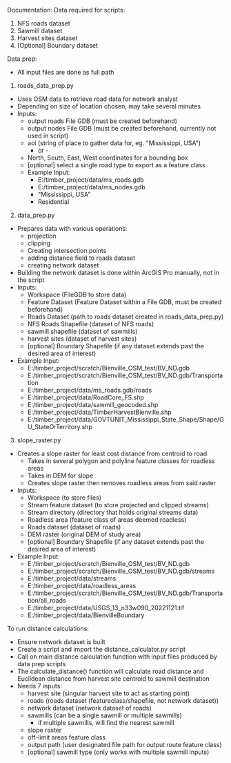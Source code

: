 Documentation:
Data required for scripts:
1. NFS roads dataset
2. Sawmill dataset
3. Harvest sites dataset
3. [Optional] Boundary dataset

Data prep:
- All input files are done as full path
1. roads_data_prep.py
  - Uses OSM data to retrieve road data for network analyst
  - Depending on size of location chosen, may take several minutes
  - Inputs:
      - output roads File GDB (must be created beforehand)
      - output nodes File GDB (must be created beforehand, currently not used in script)
      - aoi (string of place to gather data for, eg. "Mississippi, USA")
        - or -
      - North, South, East, West coordinates for a bounding box
      - [optional] select a single road type to export as a feature class
    - Example Input:
      - E:/timber_project/data/ms_roads.gdb 
      - E:/timber_project/data/ms_nodes.gdb
      - "Mississippi, USA"
      - Residential

2. data_prep.py
  - Prepares data with various operations:
      - projection
      - clipping
      - Creating intersection points
      - adding distance field to roads dataset
      - creating network dataset
  - Building the network dataset is done within ArcGIS Pro manually, not in the script
  - Inputs: 
      - Workspace (FileGDB to store data)
      - Feature Dataset (Feature Dataset within a File GDB, must be created beforehand)
      - Roads Dataset (path to roads dataset created in roads_data_prep.py)
      - NFS Roads Shapefile (dataset of NFS roads)
      - sawmill shapefile (dataset of sawmills)
      - harvest sites (dataset of harvest sites)
      - [optional] Boundary Shapefile (if any dataset extends past the desired area of interest)
  - Example Input:
      - E:/timber_project/scratch/Bienville_OSM_test/BV_ND.gdb
      - E:/timber_project/scratch/Bienville_OSM_test/BV_ND.gdb/Transportation
      - E:/timber_project/data/ms_roads.gdb/roads 
      - E:/timber_project/data/RoadCore_FS.shp
      - E:/timber_project/data/sawmill_geocoded.shp
      - E:/timber_project/data/TimberHarvestBienville.shp
      - E:/timber_project/data/GOVTUNIT_Mississippi_State_Shape/Shape/GU_StateOrTerritory.shp

3. slope_raster.py
  - Creates a slope raster for least cost distance from centroid to road
    - Takes in several polygon and polyline feature classes for roadless areas
    - Takes in DEM for slope
    - Creates slope raster then removes roadless areas from said raster
  - Inputs:
    - Workspace (to store files)
    - Stream feature dataset (to store projected and clipped streams)
    - Stream directory (directory that holds original streams data)
    - Roadless area (feature class of areas deemed roadless)
    - Roads dataset (dataset of roads)
    - DEM raster (original DEM of study area)
    - [optional] Boundary Shapefile (if any dataset extends past the desired area of interest)
  - Example Input:
    - E:/timber_project/scratch/Bienville_OSM_test/BV_ND.gdb
    - E:/timber_project/scratch/Bienville_OSM_test/BV_ND.gdb/streams
    - E:/timber_project/data/streams
    - E:/timber_project/data/roadless_areas
    - E:/timber_project/scratch/Bienville_OSM_test/BV_ND.gdb/Transportation/all_roads
    - E:/timber_project/data/USGS_13_n33w090_20221121.tif
    - E:/timber_project/data/BienvilleBoundary

To run distance calculations:
- Ensure network dataset is built
- Create a script and import the distance_calculator.py script
- Call on main distance calculation function with input files produced by data prep scripts
- The calculate_distance() function will calculate road distance and Euclidean distance from harvest site
  centroid to sawmill destination
- Needs 7 inputs:
  - harvest site (singular harvest site to act as starting point)
  - roads (roads dataset (featureclass/shapefile, not network dataset))
  - network dataset (network dataset of roads)
  - sawmills (can be a single sawmill or multiple sawmills)
    - if multiple sawmills, will find the nearest sawmill
  - slope raster
  - off-limit areas feature class
  - output path (user designated file path for output route feature class)
  - [optional] sawmill type (only works with multiple sawmill inputs)